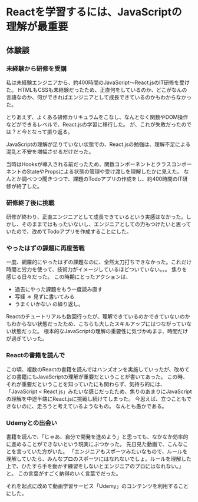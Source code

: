 # Reactを学習するには、JavaScriptの理解が最重要
## 体験談
### 未経験から研修を受講
私は未経験エンジニアから、約400時間のJavaScript〜React.jsのIT研修を受けた。
HTMLもCSSも未経験だったため、正直何をしているのか、どこがなんの言語なのか、何ができればエンジニアとして成長できているのかもわからなかった。

とりあえず、よくある研修カリキュラムをこなし、なんとなく関数やDOM操作などができるレベルで、React.jsの学習に移行した。
が、これが失敗だったのでは？と今となって振り返る。

JavaScriptの理解が足りていない状態での、React.jsの勉強は、理解不足による混乱と不安を増幅させるだけだった。

当時はHooksが導入される前だったため、関数コンポーネントとクラスコンポーネントのStateやPropsによる状態の管理や受け渡しを理解したかに見えた。
なんとか調べつつ聞きつつで、課題のTodoアプリの作成をし、約400時間のIT研修が終了した。

### 研修終了後に挑戦
研修が終わり、正直エンジニアとして成長できているという実感はなかった。しかし、そのままではもったいないし、エンジニアとしての力もつけたいと思っていたので、改めてTodoアプリを作成することにした。

### やったはずの課題に再度苦戦
一度、網羅的にやったはずの課題なのに、全然太刀打ちできなかった。これだけ時間と労力を使って、技術力がイメージしているほどついていない。。。
焦りを感じる日々だった。
この時期にとったアクションは、
* 過去にやった課題をもう一度読み直す
* 写経
＊ 見ずに書いてみる
* うまくいかない
の繰り返し。

Reactのチュートリアルも数回行ったが、理解できているのかできていないのかもわからない状態だったため、こちらも大したスキルアップにはつながっていない状態だった。
根本的なJavaScriptの理解の重要性に気づかぬまま、時間だけが過ぎていった。

### Reactの書籍を読んで
この頃、複数のReactの書籍を読んではハンズオンを実施していったが、改めてどの書籍にもJavaScriptの理解が重要だということが書いてあった。
この時、それが重要だということを知っていたにも関わらず、気持ち的には、「JavaScript < React.js」みたいな感じだったため、焦りのあまりにJavaScriptの理解を中途半端にReact.jsに挑戦し続けてしまった。
今思えば、立つこともできないのに、走ろうと考えているようなもの。
なんとも愚かである。

### Udemyとの出会い
書籍を読んで、「じゃあ、自分で開発を進めよう」と思っても、なかなか効率的に進めることができないという現実にぶつかった。
先日見た動画で、こんなことを言っていた方がいた。
「エンジニアもスポーツみたいなもので、ルールを理解していたら、みんなプロのスポーツにはなれないでしょ。ルールを理解した上で、ひたすら手を動かす練習をしないとエンジニアのプロにはなれない。」と。
この言葉がすごく納得のいく言葉でだった。

それを起点に改めて動画学習サービス「Udemy」のコンテンツを利用することにした。